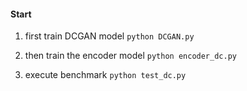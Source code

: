 
#### Start

1. first train DCGAN model ``python DCGAN.py``

2. then train the encoder model ``python encoder_dc.py``

3. execute benchmark  ``python test_dc.py``
